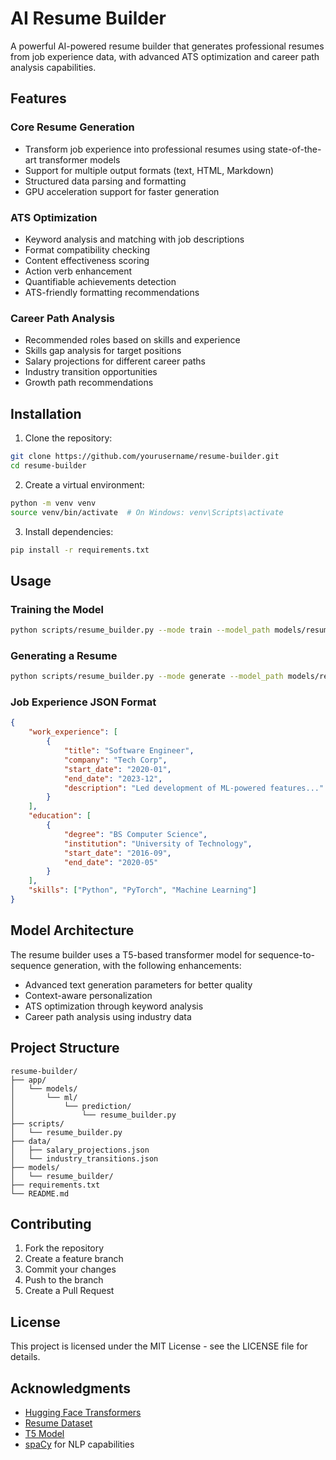# AI Resume Builder

A powerful AI-powered resume builder that generates professional resumes from job experience data, with advanced ATS optimization and career path analysis capabilities.

## Features

### Core Resume Generation
- Transform job experience into professional resumes using state-of-the-art transformer models
- Support for multiple output formats (text, HTML, Markdown)
- Structured data parsing and formatting
- GPU acceleration support for faster generation

### ATS Optimization
- Keyword analysis and matching with job descriptions
- Format compatibility checking
- Content effectiveness scoring
- Action verb enhancement
- Quantifiable achievements detection
- ATS-friendly formatting recommendations

### Career Path Analysis
- Recommended roles based on skills and experience
- Skills gap analysis for target positions
- Salary projections for different career paths
- Industry transition opportunities
- Growth path recommendations

## Installation

1. Clone the repository:
```bash
git clone https://github.com/yourusername/resume-builder.git
cd resume-builder
```

2. Create a virtual environment:
```bash
python -m venv venv
source venv/bin/activate  # On Windows: venv\Scripts\activate
```

3. Install dependencies:
```bash
pip install -r requirements.txt
```

## Usage

### Training the Model

```bash
python scripts/resume_builder.py --mode train --model_path models/resume_builder
```

### Generating a Resume

```bash
python scripts/resume_builder.py --mode generate --model_path models/resume_builder --job_experience path/to/experience.json --output_file path/to/resume.json
```

### Job Experience JSON Format

```json
{
    "work_experience": [
        {
            "title": "Software Engineer",
            "company": "Tech Corp",
            "start_date": "2020-01",
            "end_date": "2023-12",
            "description": "Led development of ML-powered features..."
        }
    ],
    "education": [
        {
            "degree": "BS Computer Science",
            "institution": "University of Technology",
            "start_date": "2016-09",
            "end_date": "2020-05"
        }
    ],
    "skills": ["Python", "PyTorch", "Machine Learning"]
}
```

## Model Architecture

The resume builder uses a T5-based transformer model for sequence-to-sequence generation, with the following enhancements:

- Advanced text generation parameters for better quality
- Context-aware personalization
- ATS optimization through keyword analysis
- Career path analysis using industry data

## Project Structure

```
resume-builder/
├── app/
│   └── models/
│       └── ml/
│           └── prediction/
│               └── resume_builder.py
├── scripts/
│   └── resume_builder.py
├── data/
│   ├── salary_projections.json
│   └── industry_transitions.json
├── models/
│   └── resume_builder/
├── requirements.txt
└── README.md
```

## Contributing

1. Fork the repository
2. Create a feature branch
3. Commit your changes
4. Push to the branch
5. Create a Pull Request

## License

This project is licensed under the MIT License - see the LICENSE file for details.

## Acknowledgments

- [Hugging Face Transformers](https://github.com/huggingface/transformers)
- [Resume Dataset](https://huggingface.co/datasets/brackozi/Resume)
- [T5 Model](https://huggingface.co/t5-base)
- [spaCy](https://spacy.io/) for NLP capabilities 